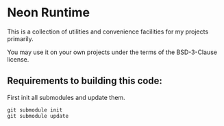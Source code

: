 # Neon Runtime
This is a collection of utilities and convenience facilities for my projects primarily.

You may use it on your own projects under the terms of the BSD-3-Clause license.

## Requirements to building this code:
First init all submodules and update them.
```shell
git submodule init
git submodule update
```
